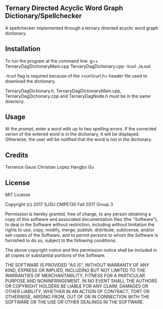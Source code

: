 ## Ternary Directed Acyclic Word Graph Dictionary/Spellchecker ##

A spellchecker implemented through a ternary directed acyclic word graph dictionary. 

## Installation ##
To run the program at the command line:
g++ TernaryDagDictionaryMain.cpp TernaryDagDictionary.cpp -lcurl
./a.out

-lcurl flag is required because of the <curl/curl.h> header file used to download the dictionary.

TernaryDagDictionary.h, TernaryDagDictionaryMain.cpp, TernaryDagDictionary.cpp and TernaryDagNode.h must be in the 
same directory.

## Usage ##

At the prompt, enter a word with up to two spelling errors. If the corrected verion of the entered word is in the dictionary, it will
be displayed. Otherwise, the user will be notified that the word is not in the dictionary.

## Credits ##

Terrence Gausi
Christian Lopez
Hangbo Gu

## License ##

MIT License

Copyright (c) 2017 SJSU CMPE130 Fall 2017 Group 3

Permission is hereby granted, free of charge, to any person obtaining a copy
of this software and associated documentation files (the "Software"), to deal
in the Software without restriction, including without limitation the rights
to use, copy, modify, merge, publish, distribute, sublicense, and/or sell
copies of the Software, and to permit persons to whom the Software is
furnished to do so, subject to the following conditions:

The above copyright notice and this permission notice shall be included in all
copies or substantial portions of the Software.

THE SOFTWARE IS PROVIDED "AS IS", WITHOUT WARRANTY OF ANY KIND, EXPRESS OR
IMPLIED, INCLUDING BUT NOT LIMITED TO THE WARRANTIES OF MERCHANTABILITY,
FITNESS FOR A PARTICULAR PURPOSE AND NONINFRINGEMENT. IN NO EVENT SHALL THE
AUTHORS OR COPYRIGHT HOLDERS BE LIABLE FOR ANY CLAIM, DAMAGES OR OTHER
LIABILITY, WHETHER IN AN ACTION OF CONTRACT, TORT OR OTHERWISE, ARISING FROM,
OUT OF OR IN CONNECTION WITH THE SOFTWARE OR THE USE OR OTHER DEALINGS IN THE
SOFTWARE.
